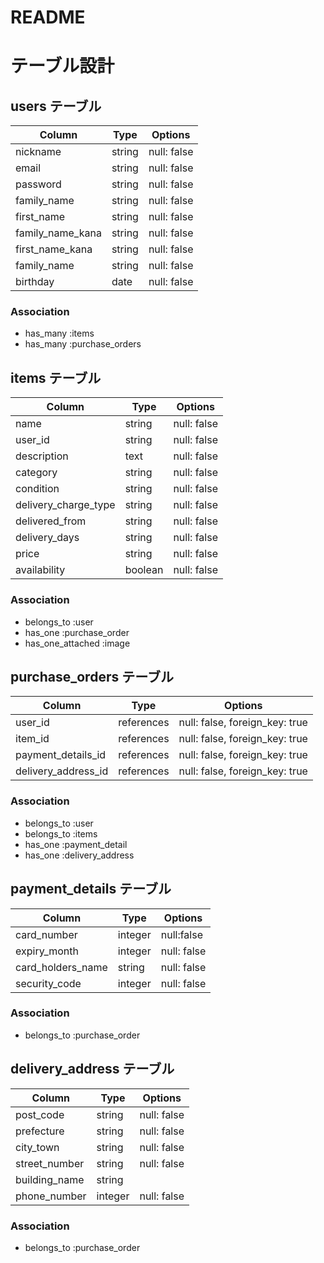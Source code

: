 # README

# テーブル設計

## users テーブル

| Column   | Type   | Options     |
| -------- | ------ | ----------- |
| nickname | string | null: false |
| email    | string | null: false |
| password | string | null: false |
| family_name | string | null: false |
| first_name | string | null: false |
| family_name_kana | string | null: false |
| first_name_kana | string | null: false |
| family_name | string | null: false |
| birthday | date | null: false |

### Association

- has_many :items
- has_many :purchase_orders

## items テーブル

| Column | Type   | Options     |
| ------ | ------ | ----------- |
| name | string | null: false |
| user_id | string | null: false |
| description | text | null: false |
| category | string | null: false |
| condition | string | null: false |
| delivery_charge_type | string | null: false |
| delivered_from | string | null: false |
| delivery_days | string | null: false |
| price | string | null: false |
| availability | boolean | null: false |

### Association

- belongs_to :user
- has_one :purchase_order
- has_one_attached :image


## purchase_orders テーブル

| Column | Type | Options |
| ------ | ---- | ------- |
| user_id | references | null: false, foreign_key: true |
| item_id | references | null: false, foreign_key: true |
| payment_details_id | references | null: false, foreign_key: true |
| delivery_address_id | references | null: false, foreign_key: true |

### Association

- belongs_to :user
- belongs_to :items
- has_one :payment_detail
- has_one :delivery_address

## payment_details テーブル

| Column | Type | Options |
| ------ | ---- | ------- |
| card_number | integer | null:false |
| expiry_month | integer | null: false |
| card_holders_name | string | null: false |
| security_code | integer | null: false |

### Association

- belongs_to :purchase_order

## delivery_address テーブル

| Column | Type | Options |
| ------ | ---- | ------- |
| post_code | string | null: false |
| prefecture | string | null: false |
| city_town | string | null: false |
| street_number | string | null: false |
| building_name | string | |
| phone_number | integer | null: false |

### Association

- belongs_to :purchase_order
